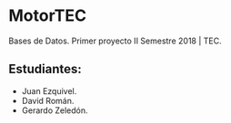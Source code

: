 # MotorTEC

Bases de Datos.
Primer proyecto II Semestre 2018 | TEC.

## Estudiantes:

* Juan Ezquivel.
* David Román.
*	Gerardo Zeledón.

